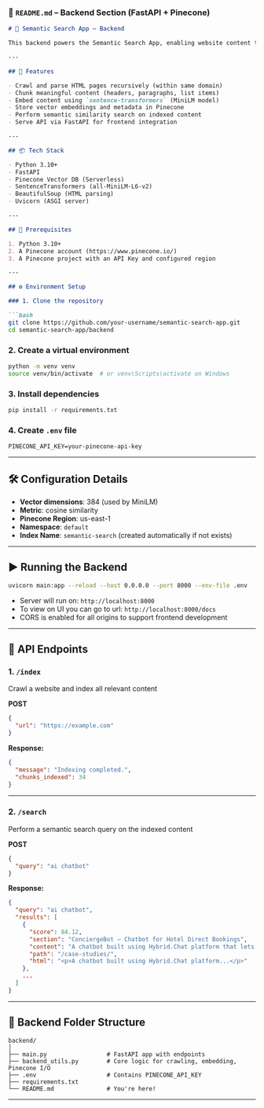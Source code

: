 ### 📁 `README.md` – Backend Section (FastAPI + Pinecone)

````markdown
# 🔎 Semantic Search App – Backend

This backend powers the Semantic Search App, enabling website content to be crawled, chunked, embedded using Sentence Transformers, and indexed into Pinecone for efficient semantic querying. Built using FastAPI and Pinecone vector DB.

---

## 🚀 Features

- Crawl and parse HTML pages recursively (within same domain)
- Chunk meaningful content (headers, paragraphs, list items)
- Embed content using `sentence-transformers` (MiniLM model)
- Store vector embeddings and metadata in Pinecone
- Perform semantic similarity search on indexed content
- Serve API via FastAPI for frontend integration

---

## 📦 Tech Stack

- Python 3.10+
- FastAPI
- Pinecone Vector DB (Serverless)
- SentenceTransformers (all-MiniLM-L6-v2)
- BeautifulSoup (HTML parsing)
- Uvicorn (ASGI server)

---

## 🧰 Prerequisites

1. Python 3.10+
2. A Pinecone account (https://www.pinecone.io/)
3. A Pinecone project with an API Key and configured region

---

## ⚙️ Environment Setup

### 1. Clone the repository

```bash
git clone https://github.com/your-username/semantic-search-app.git
cd semantic-search-app/backend
````

### 2. Create a virtual environment

```bash
python -m venv venv
source venv/bin/activate  # or venv\Scripts\activate on Windows
```

### 3. Install dependencies

```bash
pip install -r requirements.txt
```

### 4. Create `.env` file

```env
PINECONE_API_KEY=your-pinecone-api-key
```

---

## 🛠 Configuration Details

* **Vector dimensions**: 384 (used by MiniLM)
* **Metric**: cosine similarity
* **Pinecone Region**: us-east-1
* **Namespace**: `default`
* **Index Name**: `semantic-search` (created automatically if not exists)

---

## ▶️ Running the Backend

```bash
uvicorn main:app --reload --host 0.0.0.0 --port 8000 --env-file .env
```

* Server will run on: `http://localhost:8000`
* To view on UI you can go to url: `http://localhost:8000/docs`
* CORS is enabled for all origins to support frontend development

---

## 🧪 API Endpoints

### 1. `/index`

Crawl a website and index all relevant content

**POST**

```json
{
  "url": "https://example.com"
}
```

**Response:**

```json
{
  "message": "Indexing completed.",
  "chunks_indexed": 34
}
```

---

### 2. `/search`

Perform a semantic search query on the indexed content

**POST**

```json
{
  "query": "ai chatbot"
}
```

**Response:**

```json
{
  "query": "ai chatbot",
  "results": [
    {
      "score": 84.12,
      "section": "ConciergeBot – Chatbot for Hotel Direct Bookings",
      "content": "A chatbot built using Hybrid.Chat platform that lets hotel guests get travel suggestions...",
      "path": "/case-studies/",
      "html": "<p>A chatbot built using Hybrid.Chat platform...</p>"
    },
    ...
  ]
}
```

---

## 📁 Backend Folder Structure

```
backend/
│
├── main.py                 # FastAPI app with endpoints
├── backend_utils.py        # Core logic for crawling, embedding, Pinecone I/O
├── .env                    # Contains PINECONE_API_KEY
├── requirements.txt
└── README.md               # You're here!
```

---

